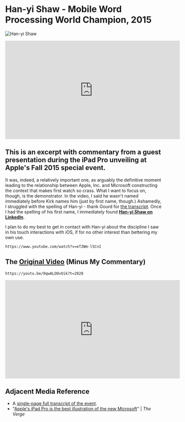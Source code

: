 # Han-yi Shaw - Mobile Word Processing World Champion, 2015

![Han-yi Shaw](C:\Users\ihadt\OneDrive\Desktop\116841320-74efff00-ab9e-11eb-8f64-afdbaf247b8e.png)

<iframe width="560" height="315" src="https://www.youtube.com/embed/eTZWm-l5CnI?controls=0" title="YouTube video player" frameborder="0" allow="accelerometer; autoplay; clipboard-write; encrypted-media; gyroscope; picture-in-picture" allowfullscreen></iframe>

## This is an excerpt with commentary from a guest presentation during the iPad Pro unveiling at Apple's Fall 2015 special event.

It was, indeed, a relatively important one, as arguably the definitive moment leading to the relationship between Apple, Inc. and Microsoft constructing the context that makes first watch so crass. What I want to focus on, though, is the demonstrator. In the video, I said he wasn't named immediately before Kirk names him (just by first name, though.) Ashamedly, I struggled with the spelling of Han-yi - thank Gourd for [the transcript](https://singjupost.com/apple-special-event-september-9-2015-full-transcript/?singlepage=1). Once I had the spelling of his first name, I immediately found [**Han-yi Shaw on LinkedIn**](https://www.linkedin.com/in/hashaw). 

I plan to do my best to get in contact with Han-yi about the discipline I saw in his touch interactions with iOS, if for no other interest than bettering my own use. 

`https://www.youtube.com/watch?v=eTZWm-l5CnI`



## The [Original Video](https://youtu.be/0qwALOOvUik?t=2028) (Minus My Commentary)

`https://youtu.be/0qwALOOvUik?t=2028`

<iframe width="560" height="315" src="https://www.youtube.com/embed/0qwALOOvUik?controls=0&amp;start=2028" title="YouTube video player" frameborder="0" allow="accelerometer; autoplay; clipboard-write; encrypted-media; gyroscope; picture-in-picture" allowfullscreen></iframe>

## Adjacent Media Reference

* A [single-page full transcript of the event](https://singjupost.com/apple-special-event-september-9-2015-full-transcript/?singlepage=1).
* "[Apple's iPad Pro is the best illustration of the new Microsoft](https://www.theverge.com/2015/9/10/9300175/new-microsoft-software-services-ipad-pro)" | *The Verge*